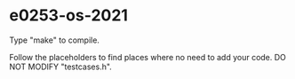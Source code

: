 # e0253-os-2021

Type "make" to compile.


Follow the placeholders to find places where no need to add your code.
DO NOT MODIFY "testcases.h".
